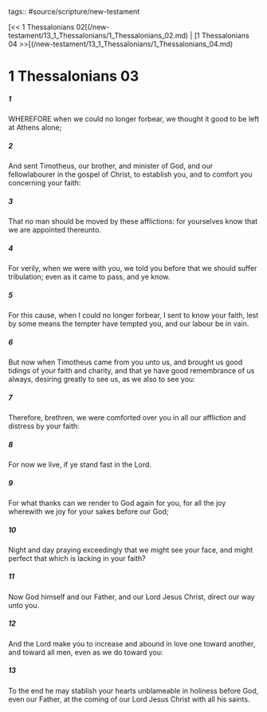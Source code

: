 tags:: #source/scripture/new-testament

[<< 1 Thessalonians 02[(/new-testament/13_1_Thessalonians/1_Thessalonians_02.md) | [1 Thessalonians 04 >>[(/new-testament/13_1_Thessalonians/1_Thessalonians_04.md)

# 1 Thessalonians 03

##### 1

WHEREFORE when we could no longer forbear, we thought it good to be left at Athens alone;

##### 2

And sent Timotheus, our brother, and minister of God, and our fellowlabourer in the gospel of Christ, to establish you, and to comfort you concerning your faith:

##### 3

That no man should be moved by these afflictions: for yourselves know that we are appointed thereunto.

##### 4

For verily, when we were with you, we told you before that we should suffer tribulation; even as it came to pass, and ye know.

##### 5

For this cause, when I could no longer forbear, I sent to know your faith, lest by some means the tempter have tempted you, and our labour be in vain.

##### 6

But now when Timotheus came from you unto us, and brought us good tidings of your faith and charity, and that ye have good remembrance of us always, desiring greatly to see us, as we also to see you:

##### 7

Therefore, brethren, we were comforted over you in all our affliction and distress by your faith:

##### 8

For now we live, if ye stand fast in the Lord.

##### 9

For what thanks can we render to God again for you, for all the joy wherewith we joy for your sakes before our God;

##### 10

Night and day praying exceedingly that we might see your face, and might perfect that which is lacking in your faith?

##### 11

Now God himself and our Father, and our Lord Jesus Christ, direct our way unto you.

##### 12

And the Lord make you to increase and abound in love one toward another, and toward all men, even as we do toward you:

##### 13

To the end he may stablish your hearts unblameable in holiness before God, even our Father, at the coming of our Lord Jesus Christ with all his saints.
